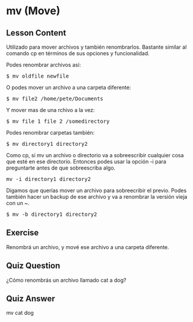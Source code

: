 # mv (Move)

## Lesson Content

Utilizado para mover archivos y también renombrarlos. Bastante similar al comando cp en términos de sus opciones y funcionalidad.

Podes renombrar archivos así:

<pre>$ mv oldfile newfile</pre>

O podes mover un archivo a una carpeta diferente:

<pre>$ mv file2 /home/pete/Documents</pre>

Y mover mas de una rchivo a la vez:

<pre>$ mv file_1 file_2 /somedirectory</pre>

Podes renombrar carpetas también:

<pre>$ mv directory1 directory2</pre>

Como cp, si mv un archivo o directorio va a sobreescribir cualquier cosa que esté en ese directorio. Entonces podes usar la opción -i para preguntarte antes de que sobreescriba algo.

<pre>mv -i directory1 directory2</pre>

Digamos que querías mover un archivo para sobreecribir el previo. Podes también hacer un backup de ese archivo y va a renombrar la versión vieja con un ~. 

<pre>$ mv -b directory1 directory2</pre>

## Exercise

Renombrá un archivo, y mové ese archivo a una carpeta diferente.

## Quiz Question

¿Cómo renombrás un archivo llamado cat a dog?

## Quiz Answer

mv cat dog
